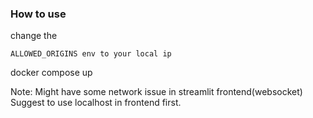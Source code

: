 ### How to use

change the 
```
ALLOWED_ORIGINS env to your local ip
```
docker compose up

Note:
Might have some network issue in streamlit frontend(websocket)
Suggest to use localhost in frontend first.
